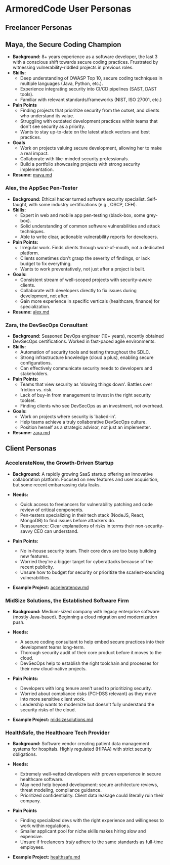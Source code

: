 # ArmoredCode User Personas

## Freelancer Personas

## Maya, the Secure Coding Champion

* **Background:** 8+ years experience as a software developer, the last 3 with a conscious shift towards secure coding practices. Frustrated by witnessing vulnerability-riddled projects in previous roles.
* **Skills:**
    * Deep understanding of OWASP Top 10, secure coding techniques in multiple languages (Java, Python, etc.).
    * Experience integrating security into CI/CD pipelines (SAST, DAST tools).
    * Familiar with relevant standards/frameworks (NIST, ISO 27001, etc.)
* **Pain Points**
    * Finding projects that prioritize security from the outset, and clients who understand its value.
    * Struggling with outdated development practices within teams that don't see security as a priority.
    * Wants to stay up-to-date on the latest attack vectors and best practices.
* **Goals**
    * Work on projects valuing secure development,  allowing her to make a real impact.
    * Collaborate with like-minded security professionals.
    * Build a portfolio showcasing projects with strong security implementation. 
* **Resume:** [maya.md](resume_examples/maya.md)

### Alex, the AppSec Pen-Tester

* **Background:** Ethical hacker turned software security specialist. Self-taught, with some industry certifications (e.g., OSCP, CEH).
* **Skills:**
    * Expert in web and mobile app pen-testing (black-box, some grey-box).
    * Solid understanding of common software vulnerabilities and attack techniques.
    * Able to write clear, actionable vulnerability reports for developers.
* **Pain Points:**
    * Irregular work. Finds clients through word-of-mouth, not a dedicated platform.
    * Clients sometimes don't grasp the severity of findings, or lack budget to fix everything.
    * Wants to work preventatively, not just after a project is built. 
* **Goals:**
     * Consistent stream of well-scoped projects with security-aware clients.
     * Collaborate with developers directly to fix issues during development, not after. 
     * Gain more experience in specific verticals (healthcare, finance) for specialization.
* **Resume:** [alex.md](resume_examples/alex.md)

### Zara, the DevSecOps Consultant

* **Background:**  Seasoned DevOps engineer (10+ years), recently obtained DevSecOps certifications. Worked in fast-paced agile environments.
* **Skills:**
    * Automation of security tools  and testing throughout the SDLC.
    * Strong infrastructure knowledge (cloud a plus), enabling secure configurations. 
    * Can effectively communicate security needs to developers and stakeholders.
* **Pain Points:**
    * Teams that view security as 'slowing things down'. Battles over friction vs. risk. 
    * Lack of buy-in from management to invest in the right security toolset.
    * Finding clients who see DevSecOps as an investment, not overhead. 
* **Goals:**
     * Work on projects where security is 'baked-in'. 
     * Help teams achieve a truly collaborative DevSecOps culture.
     * Position herself as a strategic advisor, not just an implementer.
* **Resume:** [zara.md](resume_examples/zara.md)

## Client Personas

### AccelerateNow,  the Growth-Driven Startup

* **Background:** A rapidly growing SaaS startup offering an innovative collaboration platform.  Focused on new features and user acquisition, but some recent embarrassing data leaks.
* **Needs:**
    * Quick access to freelancers for vulnerability patching and code review of critical components.
    * Pen-testers specializing in their tech stack (NodeJS, React, MongoDB) to find  issues before attackers do.
    * Reassurance:  Clear explanations of risks in terms their non-security-savvy CEO can understand.
* **Pain Points:**
    * No in-house security team. Their core devs are too busy building new features.
    * Worried they're a bigger target for cyberattacks because of the recent publicity.
    * Unsure how to budget for security or prioritize the scariest-sounding vulnerabilities.

* **Example Project:** [acceleratenow.md](project_examples/acceleratenow.md)

### MidSize Solutions, the Established Software Firm

* **Background:** Medium-sized company with legacy enterprise software (mostly Java-based).  Beginning a cloud migration and modernization push.
* **Needs:**
    * A secure coding consultant to help embed secure practices into their development teams long-term.
    * Thorough security audit of their core product before it moves to the cloud.
    * DevSecOps help to establish the right toolchain and processes for their new cloud-native projects.
* **Pain Points:**
    * Developers with long tenure aren't used to prioritizing security. 
    * Worried about compliance risks (PCI-DSS relevant) as they move into more sensitive client work.
    * Leadership wants to modernize but doesn't fully understand the security risks of the cloud.

* **Example Project:** [midsizesolutions.md](project_examples/midsizesolutions.md)

###  HealthSafe, the Healthcare Tech Provider

* **Background:**  Software vendor creating patient data management systems for hospitals.  Highly regulated (HIPAA) with strict security obligations.
* **Needs:**
    * Extremely well-vetted developers with proven experience in secure healthcare software.
    * May need help beyond development: secure architecture reviews, threat modeling, compliance guidance.
    * Prioritized confidentiality. Client data leakage could literally ruin their company. 
* **Pain Points**
    * Finding specialized devs with the right experience and willingness to work within regulations.
    * Smaller applicant pool for niche skills makes hiring slow and expensive.
    * Unsure if freelancers *truly* adhere to the same standards as full-time employees.

* **Example Project:** [healthsafe.md](project_examples/healthsafe.md)